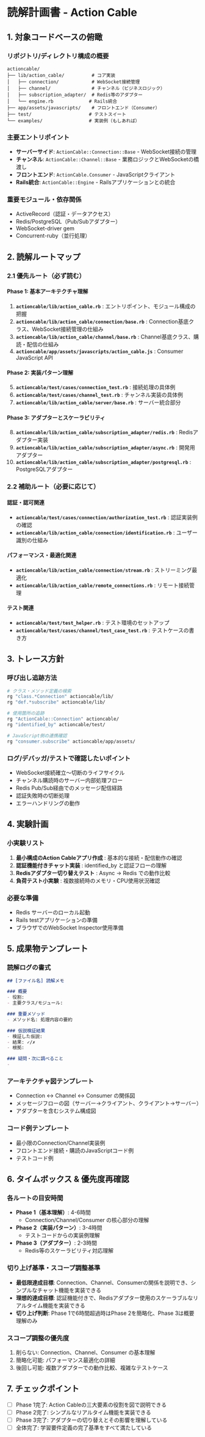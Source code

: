 # 読解計画書 - Action Cable

## 1. 対象コードベースの俯瞰

### リポジトリ/ディレクトリ構成の概要
```
actioncable/
├── lib/action_cable/          # コア実装
│   ├── connection/            # WebSocket接続管理
│   ├── channel/               # チャンネル（ビジネスロジック）
│   ├── subscription_adapter/  # Redis等のアダプター
│   └── engine.rb             # Rails統合
├── app/assets/javascripts/    # フロントエンド（Consumer）
├── test/                     # テストスイート
└── examples/                 # 実装例（もしあれば）
```

### 主要エントリポイント
- **サーバーサイド**: `ActionCable::Connection::Base` - WebSocket接続の管理
- **チャンネル**: `ActionCable::Channel::Base` - 業務ロジックとWebSocketの橋渡し
- **フロントエンド**: `ActionCable.Consumer` - JavaScriptクライアント
- **Rails統合**: `ActionCable::Engine` - Railsアプリケーションとの統合

### 重要モジュール・依存関係
- ActiveRecord（認証・データアクセス）
- Redis/PostgreSQL（Pub/Subアダプター）
- WebSocket-driver gem
- Concurrent-ruby（並行処理）

## 2. 読解ルートマップ

### 2.1 優先ルート（必ず読む）

#### Phase 1: 基本アーキテクチャ理解
1. **`actioncable/lib/action_cable.rb`** : エントリポイント、モジュール構成の把握
2. **`actioncable/lib/action_cable/connection/base.rb`** : Connection基底クラス、WebSocket接続管理の仕組み
3. **`actioncable/lib/action_cable/channel/base.rb`** : Channel基底クラス、購読・配信の仕組み
4. **`actioncable/app/assets/javascripts/action_cable.js`** : Consumer JavaScript API

#### Phase 2: 実装パターン理解  
5. **`actioncable/test/cases/connection_test.rb`** : 接続処理の具体例
6. **`actioncable/test/cases/channel_test.rb`** : チャンネル実装の具体例
7. **`actioncable/lib/action_cable/server/base.rb`** : サーバー統合部分

#### Phase 3: アダプターとスケーラビリティ
8. **`actioncable/lib/action_cable/subscription_adapter/redis.rb`** : Redisアダプター実装
9. **`actioncable/lib/action_cable/subscription_adapter/async.rb`** : 開発用アダプター
10. **`actioncable/lib/action_cable/subscription_adapter/postgresql.rb`** : PostgreSQLアダプター

### 2.2 補助ルート（必要に応じて）

#### 認証・認可関連
- **`actioncable/test/cases/connection/authorization_test.rb`** : 認証実装例の確認
- **`actioncable/lib/action_cable/connection/identification.rb`** : ユーザー識別の仕組み

#### パフォーマンス・最適化関連  
- **`actioncable/lib/action_cable/connection/stream.rb`** : ストリーミング最適化
- **`actioncable/lib/action_cable/remote_connections.rb`** : リモート接続管理

#### テスト関連
- **`actioncable/test/test_helper.rb`** : テスト環境のセットアップ
- **`actioncable/test/cases/channel/test_case_test.rb`** : テストケースの書き方

## 3. トレース方針

### 呼び出し追跡方法
```bash
# クラス・メソッド定義の検索
rg "class.*Connection" actioncable/lib/
rg "def.*subscribe" actioncable/lib/

# 使用箇所の追跡
rg "ActionCable::Connection" actioncable/
rg "identified_by" actioncable/test/

# JavaScript側の連携確認
rg "consumer.subscribe" actioncable/app/assets/
```

### ログ/デバッガ/テストで確認したいポイント
- WebSocket接続確立〜切断のライフサイクル
- チャンネル購読時のサーバー内部処理フロー
- Redis Pub/Sub経由でのメッセージ配信経路
- 認証失敗時の切断処理
- エラーハンドリングの動作

## 4. 実験計画

### 小実験リスト
1. **最小構成のAction Cableアプリ作成** : 基本的な接続・配信動作の確認
2. **認証機能付きチャット実装** : identified_by と認証フローの理解
3. **Redisアダプター切り替えテスト** : Async → Redis での動作比較
4. **負荷テスト小実験** : 複数接続時のメモリ・CPU使用状況確認

### 必要な準備
- Redis サーバーのローカル起動
- Rails testアプリケーションの準備
- ブラウザでのWebSocket Inspector使用準備

## 5. 成果物テンプレート

### 読解ログの書式
```markdown
## [ファイル名] 読解メモ

### 概要
- 役割: 
- 主要クラス/モジュール:

### 重要メソッド
- メソッド名: 処理内容の要約

### 仮説検証結果
- 検証した仮説:
- 結果: ✓/✗
- 根拠:

### 疑問・次に調べること
- 
```

### アーキテクチャ図テンプレート
- Connection ↔ Channel ↔ Consumer の関係図
- メッセージフローの図（サーバー→クライアント、クライアント→サーバー）
- アダプターを含むシステム構成図

### コード例テンプレート
- 最小限のConnection/Channel実装例
- フロントエンド接続・購読のJavaScriptコード例
- テストコード例

## 6. タイムボックス & 優先度再確認

### 各ルートの目安時間
- **Phase 1（基本理解）**: 4-6時間
  - Connection/Channel/Consumer の核心部分の理解
- **Phase 2（実装パターン）**: 3-4時間  
  - テストコードからの実装例理解
- **Phase 3（アダプター）**: 2-3時間
  - Redis等のスケーラビリティ対応理解

### 切り上げ基準・スコープ調整基準
- **最低限達成目標**: Connection、Channel、Consumerの関係を説明でき、シンプルなチャット機能を実装できる
- **理想的達成目標**: 認証機能付きで、Redisアダプター使用のスケーラブルなリアルタイム機能を実装できる
- **切り上げ判断**: Phase 1で6時間超過時はPhase 2を簡略化、Phase 3は概要理解のみ

### スコープ調整の優先度
1. 削らない: Connection、Channel、Consumer の基本理解
2. 簡略化可能: パフォーマンス最適化の詳細
3. 後回し可能: 複数アダプターでの動作比較、複雑なテストケース

## 7. チェックポイント
- [ ] Phase 1完了: Action Cableの三大要素の役割を図で説明できる
- [ ] Phase 2完了: シンプルなリアルタイム機能を実装できる  
- [ ] Phase 3完了: アダプターの切り替えとその影響を理解している
- [ ] 全体完了: 学習要件定義の完了基準をすべて満たしている
